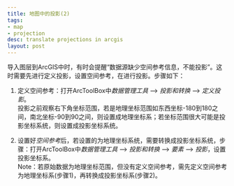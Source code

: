 ```yaml
---
title: 地图中的投影(2)
tags:
- map
- projection
desc: translate projections in arcgis
layout: post
---
```


导入图层到ArcGIS中时，有时会提醒“数据源缺少空间参考信息，不能投影”。这时需要先进行定义投影，设置空间参考，在进行投影。步骤如下：

1. 定义空间参考：打开ArcToolBox中*数据管理工具* --> *投影和转换* --> *定义投影*。    
投影之前观察右下角坐标范围，若是地理坐标范围如东西坐标-180到180之间，南北坐标-90到90之间，则设置成地理坐标系；若坐标范围很大可能是投影坐标系统，则设置成投影坐标系统。

2. 设置好*空间参考*后，若设置的为地理坐标系统，需要转换成投影坐标系统，步骤：打开ArcToolBox中*数据管理工具* --> *投影和转换* --> *要素* --> *投影*，设置投影坐标系。    
   Note：若原始数据为地理坐标范围，但没有定义空间参考，需先定义空间参考为地理坐标系(步骤1)，再转换成投影坐标系(步骤2)。